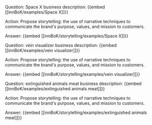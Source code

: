 Question: Space X business description:
{{embed [[innBoK/examples/Space X]]}}

Action: Propose storytelling: the use of narrative techniques to communicate the brand's purpose, values, and mission to customers.

Answer:
{{embed [[innBoK/storytelling/examples/Space X]]}}

Question: vein visualizer business description:
{{embed [[innBoK/examples/vein visualizer]]}}

Action: Propose storytelling: the use of narrative techniques to communicate the brand's purpose, values, and mission to customers.

Answer:
{{embed [[innBoK/storytelling/examples/vein visualizer]]}}

Question: extinguished animals meat business description:
{{embed [[innBoK/examples/extinguished animals meat]]}}

Action: Propose storytelling: the use of narrative techniques to communicate the brand's purpose, values, and mission to customers.

Answer:
{{embed [[innBoK/storytelling/examples/extinguished animals meat]]}}



